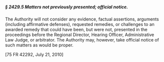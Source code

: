 ##### § 2429.5 Matters not previously presented; official notice. #####

The Authority will not consider any evidence, factual assertions, arguments (including affirmative defenses), requested remedies, or challenges to an awarded remedy that could have been, but were not, presented in the proceedings before the Regional Director, Hearing Officer, Administrative Law Judge, or arbitrator. The Authority may, however, take official notice of such matters as would be proper.

[75 FR 42292, July 21, 2010]